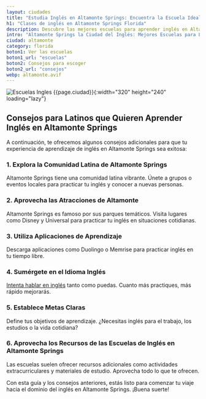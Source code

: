 ```yaml
---
layout: ciudades
title: "Estudia Inglés en Altamonte Springs: Encuentra la Escuela Ideal "
h1: "Clases de inglés en Altamonte Springs Florida"
description: Descubre las mejores escuelas para aprender inglés en Altamonte Springs. ¡Sé bilingüe y disfruta de la magia de Florida! 👩‍🏫🌴
intro: "Altamonte Springs la Ciudad del Inglés: Mejores Escuelas para Latinos"
ciudad: altamonte
category: florida
boton1: Ver las escuelas
boton1_url: "escuelas"
boton2: Consejos para escoger
boton2_url: "consejos"
webp: altamonte.avif
---
```

![Escuelas Ingles {{page.ciudad}}]({{site.baseurl}}/img/{{page.webp}} "Clases inglés {{page.ciudad|capitalize}}"){:width="320" height="240" loading="lazy"}

## Consejos para Latinos que Quieren Aprender Inglés en Altamonte Springs

A continuación, te ofrecemos algunos consejos adicionales para que tu experiencia de aprendizaje de inglés en Altamonte Springs sea exitosa:

### 1. Explora la Comunidad Latina de Altamonte Springs

Altamonte Springs tiene una comunidad latina vibrante. Únete a grupos o eventos locales para practicar tu inglés y conocer a nuevas personas.

### 2. Aprovecha las Atracciones de Altamonte

Altamonte Springs es famoso por sus parques temáticos. Visita lugares como Disney y Universal para practicar tu inglés en situaciones cotidianas.

### 3. Utiliza Aplicaciones de Aprendizaje

Descarga aplicaciones como Duolingo o Memrise para practicar inglés en tu tiempo libre.

### 4. Sumérgete en el Idioma Inglés

[Intenta hablar en inglés](/#formulario) tanto como puedas. Cuanto más practiques, más rápido mejorarás.

### 5. Establece Metas Claras

Define tus objetivos de aprendizaje. ¿Necesitas inglés para el trabajo, los estudios o la vida cotidiana?

### 6. Aprovecha los Recursos de las Escuelas de Inglés en Altamonte Springs

Las escuelas suelen ofrecer recursos adicionales como actividades extracurriculares y materiales de estudio. Aprovecha todo lo que te ofrecen.

Con esta guía y los consejos anteriores, estás listo para comenzar tu viaje hacia el dominio del inglés en Altamonte Springs. ¡Buena suerte!